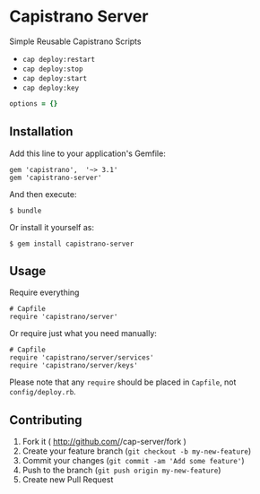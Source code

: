 # Capistrano Server

Simple Reusable Capistrano Scripts

- `cap deploy:restart`
- `cap deploy:stop`
- `cap deploy:start`
- `cap deploy:key`

```ruby
options = {}
```

## Installation

Add this line to your application's Gemfile:

    gem 'capistrano',  '~> 3.1'
    gem 'capistrano-server'

And then execute:

    $ bundle

Or install it yourself as:

    $ gem install capistrano-server

## Usage

Require everything

    # Capfile
    require 'capistrano/server'

Or require just what you need manually:

    # Capfile
    require 'capistrano/server/services'
    require 'capistrano/server/keys'

Please note that any `require` should be placed in `Capfile`, not `config/deploy.rb`.

## Contributing

1. Fork it ( http://github.com/<my-github-username>/cap-server/fork )
2. Create your feature branch (`git checkout -b my-new-feature`)
3. Commit your changes (`git commit -am 'Add some feature'`)
4. Push to the branch (`git push origin my-new-feature`)
5. Create new Pull Request
